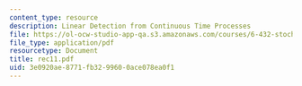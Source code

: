 ```yaml
---
content_type: resource
description: Linear Detection from Continuous Time Processes
file: https://ol-ocw-studio-app-qa.s3.amazonaws.com/courses/6-432-stochastic-processes-detection-and-estimation-spring-2004/3e0920ae8771fb3299600ace078ea0f1_rec11.pdf
file_type: application/pdf
resourcetype: Document
title: rec11.pdf
uid: 3e0920ae-8771-fb32-9960-0ace078ea0f1
---
```

